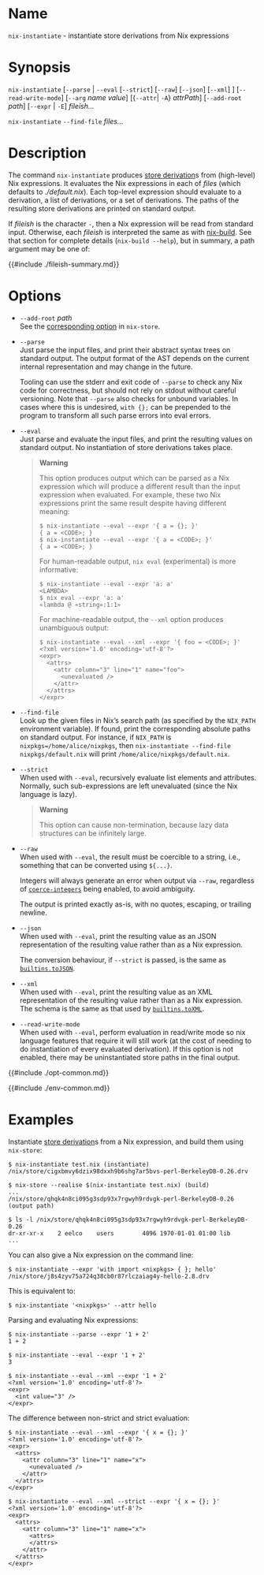 # Name

`nix-instantiate` - instantiate store derivations from Nix expressions

# Synopsis

`nix-instantiate`
  [`--parse` | `--eval` [`--strict`] [`--raw`] [`--json`] [`--xml`] ]
  [`--read-write-mode`]
  [`--arg` *name* *value*]
  [{`--attr`| `-A`} *attrPath*]
  [`--add-root` *path*]
  [`--expr` | `-E`]
  *fileish…*

`nix-instantiate` `--find-file` *files…*

# Description

The command `nix-instantiate` produces [store derivation]s from (high-level) Nix expressions.
It evaluates the Nix expressions in each of *files* (which defaults to
*./default.nix*). Each top-level expression should evaluate to a
derivation, a list of derivations, or a set of derivations. The paths
of the resulting store derivations are printed on standard output.

[store derivation]: ../glossary.md#gloss-store-derivation

If *fileish* is the character `-`, then a Nix expression will be read from standard input.
Otherwise, each *fileish* is interpreted the same as with [nix-build](./nix-build.md#fileish-syntax).
See that section for complete details (`nix-build --help`), but in summary, a path argument may be one of:

{{#include ./fileish-summary.md}}

# Options

  - `--add-root` *path*\
    See the [corresponding option](nix-store.md) in `nix-store`.

  - `--parse`\
    Just parse the input files, and print their abstract syntax trees on
    standard output. The output format of the AST depends on the current
    internal representation and may change in the future.

    Tooling can use the stderr and exit code of `--parse` to check any
    Nix code for correctness, but should not rely on stdout without careful
    versioning. Note that `--parse` also checks for unbound variables.
    In cases where this is undesired, `with {};` can be prepended
    to the program to transform all such parse errors into eval errors.

  - `--eval`\
    Just parse and evaluate the input files, and print the resulting
    values on standard output. No instantiation of store derivations
    takes place.

    > **Warning**
    >
    > This option produces output which can be parsed as a Nix expression which
    > will produce a different result than the input expression when evaluated.
    > For example, these two Nix expressions print the same result despite
    > having different meaning:
    >
    > ```console
    > $ nix-instantiate --eval --expr '{ a = {}; }'
    > { a = <CODE>; }
    > $ nix-instantiate --eval --expr '{ a = <CODE>; }'
    > { a = <CODE>; }
    > ```
    >
    > For human-readable output, `nix eval` (experimental) is more informative:
    >
    > ```console
    > $ nix-instantiate --eval --expr 'a: a'
    > <LAMBDA>
    > $ nix eval --expr 'a: a'
    > «lambda @ «string»:1:1»
    > ```
    >
    > For machine-readable output, the `--xml` option produces unambiguous
    > output:
    >
    > ```console
    > $ nix-instantiate --eval --xml --expr '{ foo = <CODE>; }'
    > <?xml version='1.0' encoding='utf-8'?>
    > <expr>
    >   <attrs>
    >     <attr column="3" line="1" name="foo">
    >       <unevaluated />
    >     </attr>
    >   </attrs>
    > </expr>
    > ```

  - `--find-file`\
    Look up the given files in Nix’s search path (as specified by the
    `NIX_PATH` environment variable). If found, print the corresponding
    absolute paths on standard output. For instance, if `NIX_PATH` is
    `nixpkgs=/home/alice/nixpkgs`, then `nix-instantiate --find-file
    nixpkgs/default.nix` will print `/home/alice/nixpkgs/default.nix`.

  - `--strict`\
    When used with `--eval`, recursively evaluate list elements and
    attributes. Normally, such sub-expressions are left unevaluated
    (since the Nix language is lazy).

    > **Warning**
    >
    > This option can cause non-termination, because lazy data
    > structures can be infinitely large.

  - `--raw`\
    When used with `--eval`, the result must be coercible to a string, i.e.,
    something that can be converted using `${...}`.

    Integers will always generate an error when output via `--raw`, regardless of
    [`coerce-integers`](../contributing/experimental-features.md#xp-feature-coerce-integers) being enabled, to avoid ambiguity.

    The output is printed exactly as-is, with no quotes, escaping, or trailing
    newline.

  - `--json`\
    When used with `--eval`, print the resulting value as an JSON
    representation of the resulting value rather than as a Nix expression.

    The conversion behaviour, if `--strict` is passed, is the same as
    [`builtins.toJSON`](../language/builtins.md#builtins-toJSON).

  - `--xml`\
    When used with `--eval`, print the resulting value as an XML
    representation of the resulting value rather than as a Nix expression.
    The schema is the same as that used by [`builtins.toXML`](../language/builtins.md#builtins-toXML).

  - `--read-write-mode`\
    When used with `--eval`, perform evaluation in read/write mode so
    nix language features that require it will still work (at the cost
    of needing to do instantiation of every evaluated derivation). If
    this option is not enabled, there may be uninstantiated store paths
    in the final output.

{{#include ./opt-common.md}}

{{#include ./env-common.md}}

# Examples

Instantiate [store derivation]s from a Nix expression, and build them using `nix-store`:

```console
$ nix-instantiate test.nix (instantiate)
/nix/store/cigxbmvy6dzix98dxxh9b6shg7ar5bvs-perl-BerkeleyDB-0.26.drv

$ nix-store --realise $(nix-instantiate test.nix) (build)
...
/nix/store/qhqk4n8ci095g3sdp93x7rgwyh9rdvgk-perl-BerkeleyDB-0.26 (output path)

$ ls -l /nix/store/qhqk4n8ci095g3sdp93x7rgwyh9rdvgk-perl-BerkeleyDB-0.26
dr-xr-xr-x    2 eelco    users        4096 1970-01-01 01:00 lib
...
```

You can also give a Nix expression on the command line:

```console
$ nix-instantiate --expr 'with import <nixpkgs> { }; hello'
/nix/store/j8s4zyv75a724q38cb0r87rlczaiag4y-hello-2.8.drv
```

This is equivalent to:

```console
$ nix-instantiate '<nixpkgs>' --attr hello
```

Parsing and evaluating Nix expressions:

```console
$ nix-instantiate --parse --expr '1 + 2'
1 + 2
```

```console
$ nix-instantiate --eval --expr '1 + 2'
3
```

```console
$ nix-instantiate --eval --xml --expr '1 + 2'
<?xml version='1.0' encoding='utf-8'?>
<expr>
  <int value="3" />
</expr>
```

The difference between non-strict and strict evaluation:

```console
$ nix-instantiate --eval --xml --expr '{ x = {}; }'
<?xml version='1.0' encoding='utf-8'?>
<expr>
  <attrs>
    <attr column="3" line="1" name="x">
      <unevaluated />
    </attr>
  </attrs>
</expr>

$ nix-instantiate --eval --xml --strict --expr '{ x = {}; }'
<?xml version='1.0' encoding='utf-8'?>
<expr>
  <attrs>
    <attr column="3" line="1" name="x">
      <attrs>
      </attrs>
    </attr>
  </attrs>
</expr>
```
